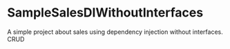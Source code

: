 # SampleSalesDIWithoutInterfaces
A simple project about sales using dependency injection without interfaces. CRUD
